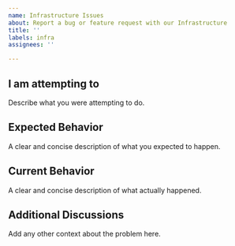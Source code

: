```yaml
---
name: Infrastructure Issues
about: Report a bug or feature request with our Infrastructure
title: ''
labels: infra
assignees: ''

---
```


<!--
Please follow our code of conduct when engaging in the Beman community:
https://github.com/bemanproject/beman/blob/main/docs/code_of_conduct.md
-->

## I am attempting to

Describe what you were attempting to do.

## Expected Behavior

A clear and concise description of what you expected to happen.

## Current Behavior

A clear and concise description of what actually happened.

## Additional Discussions

Add any other context about the problem here.

